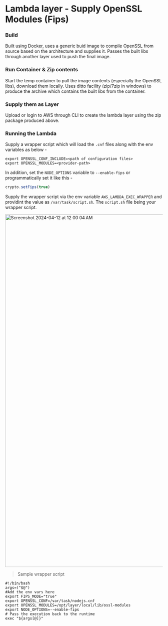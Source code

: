 # Lambda layer - Supply OpenSSL Modules (Fips)
### Build
Built using Docker, uses a generic buid image to compile OpenSSL from source based on the architecture and supplies it.
Passes the built libs through another layer used to push the final image.

### Run Container & Zip contents

Start the temp container to pull the image contents (especially the OpenSSL libs), download them locally. 
Uses ditto facility (zip/7zip in windows) to produce the archive which contains the built libs from the container.

### Supply them as Layer
Upload or login to AWS through CLI to create the lambda layer using the zip package produced above.

### Running the Lambda
Supply a wrapper script which will load the `.cnf` files along with the env variables as below -

```shell
export OPENSSL_CONF_INCLUDE=<path of configuration files>
export OPENSSL_MODULES=<provider-path>
```
In addition, set the `NODE_OPTIONS` variable to `--enable-fips` or programmatically set it like this - 
```js
crypto.setFips(true)
```
Supply the wrapper script via the env variable `AWS_LAMBDA_EXEC_WRAPPER` and providint the value as `/var/task/script.sh`.
The `script.sh` file being your wrapper script. 

<img width="1125" alt="Screenshot 2024-04-12 at 12 00 04 AM" src="https://github.com/Venkatakrishnan/opensssl-fips-lambda-layer/assets/174667/d1e5f9f7-e913-4a06-bc71-5168c88d8270">

>Sample wrapper script 
```shell
#!/bin/bash
args=("$@")
#Add the env vars here
export FIPS_MODE="true"
export OPENSSL_CONF=/var/task/nodejs.cnf
export OPENSSL_MODULES=/opt/layer/local/lib/ossl-modules
export NODE_OPTIONS=--enable-fips
# Pass the execution back to the runtime
exec "${args[@]}"
```
